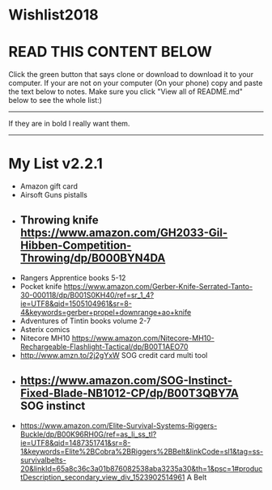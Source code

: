 # Wishlist2018
<h1>READ THIS CONTENT BELOW</h1>                                                                                                          
Click the green button that says clone or download to download it to your computer.
If your are not on your computer (On your phone) copy and paste the text below to notes.
Make sure you click "View all of README.md" below to see the whole list:)
<hr />
If they are in bold I really want them.
<hr />
<h1>My List v2.2.1</h1>

* Amazon gift card
* Airsoft Guns pistalls
* ## Throwing knife https://www.amazon.com/GH2033-Gil-Hibben-Competition-Throwing/dp/B000BYN4DA
* Rangers Apprentice books 5-12
* Pocket knife https://www.amazon.com/Gerber-Knife-Serrated-Tanto-30-000118/dp/B001S0KH40/ref=sr_1_4?ie=UTF8&qid=1505104961&sr=8-4&keywords=gerber+propel+downrange+ao+knife
* Adventures of Tintin books volume 2-7
* Asterix comics
* Nitecore MH10 https://www.amazon.com/Nitecore-MH10-Rechargeable-Flashlight-Tactical/dp/B00T1AEO70
* http://www.amzn.to/2j2gYxW SOG credit card multi tool
* ## https://www.amazon.com/SOG-Instinct-Fixed-Blade-NB1012-CP/dp/B00T3QBY7A SOG instinct
* https://www.amazon.com/Elite-Survival-Systems-Riggers-Buckle/dp/B00K96RH0G/ref=as_li_ss_tl?ie=UTF8&qid=1487351741&sr=8-1&keywords=Elite%2BCobra%2BRiggers%2BBelt&linkCode=sl1&tag=ss-survivalbelts-20&linkId=65a8c36c3a01b876082538aba3235a30&th=1&psc=1#productDescription_secondary_view_div_1523902514961 A Belt
